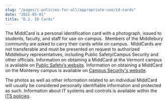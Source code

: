 ```yaml
---
slug: "/pages/i-policies-for-all/appropriate-use/id-cards"
date: "2021-05-01"
title: "D.2. ID Cards"
---
```


The MiddCard is a personal identification card with a photograph, issued to students, faculty, and staff for use on-campus.  Members of the Middlebury community are asked to carry their cards while on campus.  MiddCards are not transferable and must be presented on request to authorized Middlebury representatives, including Public Safety/Campus Security and other officials. Information on obtaining a MiddCard at the Vermont campus is available on [Public Safety’s website](http://www.middlebury.edu/office/public-safety). Information on obtaining a MiddCard on the Monterey campus is available on [Campus Security's website](https://www.middlebury.edu/institute/offices-services/security). 

The photos as well as other information related to an individual MiddCard will usually be considered personally identifiable information and protected as such. Information about IT systems and controls is available within the [ITS policies](http://www.middlebury.edu/office/information-technology-services/policies). 